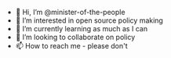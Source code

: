 - 👋 Hi, I’m @minister-of-the-people
- 👀 I’m interested in open source policy making
- 🌱 I’m currently learning as much as I can
- 💞️ I’m looking to collaborate on policy
- 📫 How to reach me - please don't

<!---
minister-of-the-people/minister-of-the-people is a ✨ special ✨ repository because its `README.md` (this file) appears on your GitHub profile.
You can click the Preview link to take a look at your changes.
--->
